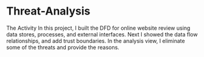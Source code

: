 # Threat-Analysis
The Activity
In this project, I built the DFD for online website review using data stores, processes, and external interfaces. Next I showed the data flow relationships, and add trust boundaries.
In the analysis view, I eliminate some of the threats and provide the reasons.

